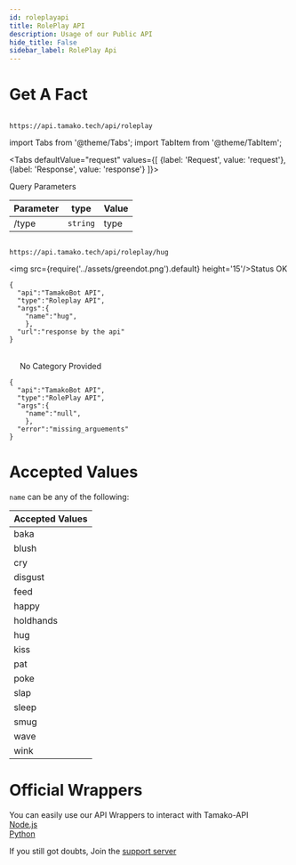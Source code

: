 ```yaml
---
id: roleplayapi
title: RolePlay API
description: Usage of our Public API
hide_title: False
sidebar_label: RolePlay Api
---
```


# Get A Fact
```

https://api.tamako.tech/api/roleplay

```

import Tabs from '@theme/Tabs';
import TabItem from '@theme/TabItem';

<Tabs
  defaultValue="request"
  values={[
    {label: 'Request', value: 'request'},
    {label: 'Response', value: 'response'}
  ]}>
  <TabItem value="request">

  Query Parameters

  | Parameter | type | Value |
  |-|-|-|
  | /type | `string` | type |

  </TabItem>

  <TabItem value="response">

  ```

  https://api.tamako.tech/api/roleplay/hug

  ```

  <img src={require('../assets/greendot.png').default} height='15'/>Status OK

```
{
  "api":"TamakoBot API",
  "type":"Roleplay API",
  "args":{
    "name":"hug",
    },
  "url":"response by the api"
}
```

<br/>
<img src={require('../assets/reddot.png').default} height='15'/> No Category Provided

```
{
  "api":"TamakoBot API",
  "type":"RolePlay API",
  "args":{
    "name":"null",
    },
  "error":"missing_arguements"
}
```

  </TabItem>
</Tabs>

# Accepted Values

`name` can be any of the following:

| Accepted Values |
|-----------------|
| baka            |
| blush           |
| cry             |
| disgust         |
| feed            |
| happy           |
| holdhands       |
| hug             |
| kiss            |
| pat             |
| poke            |
| slap            |
| sleep           |
| smug            |
| wave            |
| wink            |

# Official Wrappers 

You can easily use our API Wrappers to interact with Tamako-API <br/>
[Node.js](https://www.npmjs.com/package/tamako-api) <br/>
[Python](https://pypi.org/project/Tamako.py/)

If you still got doubts, Join the [support server](https://support.tamako.tech/)
